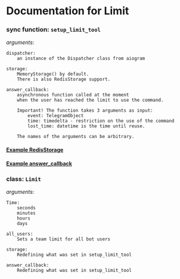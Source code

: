 # Documentation for Limit


### sync function: `setup_limit_tool`
*arguments*:

    dispatcher:
        an instance of the Dispatcher class from aiogram

    storage:
        MemoryStorage() by default. 
        There is also RedisStorage support.
        
    answer_callback:
        asynchronous function called at the moment
        when the user has reached the limit to use the command.

        Important! The function takes 3 arguments as input:
            event: TelegramObject
            time: timedelta - restriction on the use of the command
            lost_time: datetime is the time until reuse.

        The names of the arguments can be arbitrary.


#### [Example RedisStorage](https://github.com/shayzi3/aiogram_tool/blob/master/examples/limit/storage.py)
#### [Example answer_callback](https://github.com/shayzi3/aiogram_tool/blob/master/examples/limit/answer_callback.py)


### class: `Limit`
*arguments*:

    Time:
        seconds
        minutes
        hours
        days
    
    all_users:
        Sets a team limit for all bot users

    storage:
        Redefining what was set in setup_limit_tool

    answer_callback:
        Redefining what was set in setup_limit_tool
